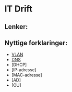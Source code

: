 # IT Drift

## Lenker:

## Nyttige forklaringer:

- [VLAN](https://github.com/Kireobat/Info/tree/main/Drift/Forklaringer/VLAN)
- [DNS](https://github.com/Kireobat/Info/tree/main/Drift/Forklaringer/DNS)
- [DHCP]
- [IP-adresse]
- [MAC-adresse]
- [AD]
- [OU]
